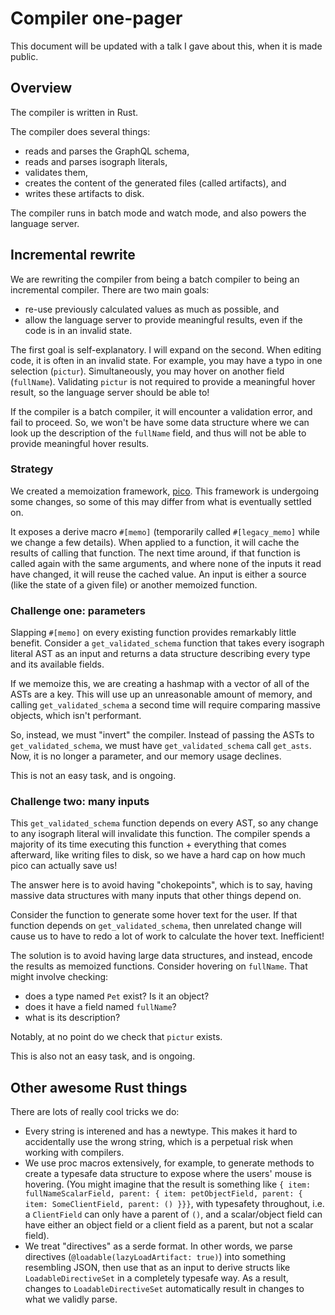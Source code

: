 # Compiler one-pager

This document will be updated with a talk I gave about this, when it is made public.

## Overview

The compiler is written in Rust.

The compiler does several things:

- reads and parses the GraphQL schema,
- reads and parses isograph literals,
- validates them,
- creates the content of the generated files (called artifacts), and
- writes these artifacts to disk.

The compiler runs in batch mode and watch mode, and also powers the language server.

## Incremental rewrite

We are rewriting the compiler from being a batch compiler to being an incremental compiler. There are two main goals:

- re-use previously calculated values as much as possible, and
- allow the language server to provide meaningful results, even if the code is in an invalid state.

The first goal is self-explanatory. I will expand on the second. When editing code, it is often in an invalid state. For example, you may have a typo in one selection (`pictur`). Simultaneously, you may hover on another field (`fullName`). Validating `pictur` is not required to provide a meaningful hover result, so the language server should be able to!

If the compiler is a batch compiler, it will encounter a validation error, and fail to proceed. So, we won't be have some data structure where we can look up the description of the `fullName` field, and thus will not be able to provide meaningful hover results.

### Strategy

We created a memoization framework, [pico](https://github.com/isographlabs/isograph/commit/0d2745d09298b94fd4cd704965d461a05d66aea1). This framework is undergoing some changes, so some of this may differ from what is eventually settled on.

It exposes a derive macro `#[memo]` (temporarily called `#[legacy_memo]` while we change a few details). When applied to a function, it will cache the results of calling that function. The next time around, if that function is called again with the same arguments, and where none of the inputs it read have changed, it will reuse the cached value. An input is either a source (like the state of a given file) or another memoized function.

### Challenge one: parameters

Slapping `#[memo]` on every existing function provides remarkably little benefit. Consider a `get_validated_schema` function that takes every isograph literal AST as an input and returns a data structure describing every type and its available fields.

If we memoize this, we are creating a hashmap with a vector of all of the ASTs are a key. This will use up an unreasonable amount of memory, and calling `get_validated_schema` a second time will require comparing massive objects, which isn't performant.

So, instead, we must "invert" the compiler. Instead of passing the ASTs to `get_validated_schema`, we must have `get_validated_schema` call `get_asts`. Now, it is no longer a parameter, and our memory usage declines.

This is not an easy task, and is ongoing.

### Challenge two: many inputs

This `get_validated_schema` function depends on every AST, so any change to any isograph literal will invalidate this function. The compiler spends a majority of its time executing this function + everything that comes afterward, like writing files to disk, so we have a hard cap on how much pico can actually save us!

The answer here is to avoid having "chokepoints", which is to say, having massive data structures with many inputs that other things depend on.

Consider the function to generate some hover text for the user. If that function depends on `get_validated_schema`, then unrelated change will cause us to have to redo a lot of work to calculate the hover text. Inefficient!

The solution is to avoid having large data structures, and instead, encode the results as memoized functions. Consider hovering on `fullName`. That might involve checking:

- does a type named `Pet` exist? Is it an object?
- does it have a field named `fullName`?
- what is its description?

Notably, at no point do we check that `pictur` exists.

This is also not an easy task, and is ongoing.

## Other awesome Rust things

There are lots of really cool tricks we do:

- Every string is interened and has a newtype. This makes it hard to accidentally use the wrong string, which is a perpetual risk when working with compilers.
- We use proc macros extensively, for example, to generate methods to create a typesafe data structure to expose where the users' mouse is hovering. (You might imagine that the result is something like `{ item: fullNameScalarField, parent: { item: petObjectField, parent: { item: SomeClientField, parent: () }}}`, with typesafety throughout, i.e. a `ClientField` can only have a parent of `()`, and a scalar/object field can have either an object field or a client field as a parent, but not a scalar field).
- We treat "directives" as a serde format. In other words, we parse directives (`@loadable(lazyLoadArtifact: true)`) into something resembling JSON, then use that as an input to derive structs like `LoadableDirectiveSet` in a completely typesafe way. As a result, changes to `LoadableDirectiveSet` automatically result in changes to what we validly parse.
